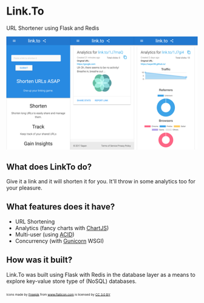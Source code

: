 # Link.To
URL Shortener using Flask and Redis

![LinkTo Link Shortener](screenshots/showcase.png)

## What does LinkTo do?
Give it a link and it will shorten it for you. It'll throw in some analytics too for your pleasure.

## What features does it have?
- URL Shortening
- Analytics (fancy charts with [ChartJS](http://www.chartjs.org/))
- Multi-user (using [ACID](https://en.wikipedia.org/wiki/ACID))
- Concurrency (with [Gunicorn](http://docs.gunicorn.org/en/stable/) WSGI)

## How was it built?
Link.To was built using Flask with Redis in the database layer as a means to explore key-value store type of (NoSQL) databases.

<sub><sup><sub>Icons made by <a href="http://www.freepik.com" title="Freepik">Freepik</a> from <a href="https://www.flaticon.com/" title="Flaticon">www.flaticon.com</a> is licensed by <a href="http://creativecommons.org/licenses/by/3.0/" title="Creative Commons BY 3.0" target="_blank">CC 3.0 BY</a></sub></sup></sub>
